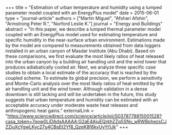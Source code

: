 +++
title = "Estimation of urban temperature and humidity using a lumped parameter model coupled with an EnergyPlus model"
date = 2015-06-01
type = "journal-article"
authors = ["Martin Miguel", "Afshari Afshin", "Armstrong Peter R.", "Norford Leslie K."]
journal = "Energy and Buildings"
abstract = "In this paper, we describe a lumped thermal parameter model coupled with an EnergyPlus model used for estimating temperature and specific humidity in the near-surface urban environment. Estimations made by the model are compared to measurements obtained from data loggers installed in an urban canyon of Masdar Institute (Abu Dhabi). Based on these comparisons, we first evaluate the most likely ratios of heat released into the urban canyon by a building air handling unit and the wind tower that produces adiabatically cooled air. Next, we analyze three specific case studies to obtain a local estimate of the accuracy that is reached by the coupled scheme. To estimate its global precision, we perform a sensitivity and Monte-Carlo analysis over the most likely ratios of heat emitted by the air handling unit and the wind tower. Although validation in a dense downtown is still lacking and will be undertaken in the future, this study suggests that urban temperature and humidity can be estimated with an acceptable accuracy under moderate waste heat releases and anthropogenic heat gains."
externalLink = "https://www.sciencedirect.com/science/article/pii/S0378778815001528?casa_token=7qow0LiDAdsAAAAA:G2aE4AjuEQrkhZZq5SNv_wRWBphezsCJZZiuXcYgwLKyc27u4CBsEt2Yf8_QzeK8f6kvUyYt1Jk"
+++